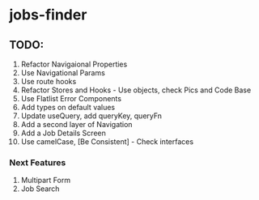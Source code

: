 # jobs-finder

## TODO:

1. Refactor Navigaional Properties
2. Use Navigational Params
3. Use route hooks
4. Refactor Stores and Hooks - Use objects, check Pics and Code Base
5. Use Flatlist Error Components
6. Add types on default values
7. Update useQuery, add queryKey, queryFn
8. Add a second layer of Navigation
9. Add a Job Details Screen
10. Use camelCase, [Be Consistent] - Check interfaces

### Next Features

1. Multipart Form
2. Job Search
